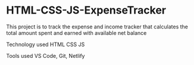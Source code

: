 # HTML-CSS-JS-ExpenseTracker

This project is to track the expense and income tracker that calculates the total amount spent and earned with available net balance

Technology used
HTML  CSS  JS

Tools used
VS Code, Git, Netlify

